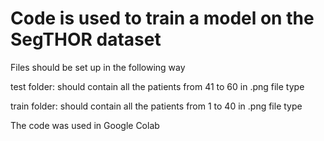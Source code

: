 # Code is used to train a model on the SegTHOR dataset
Files should be set up in the following way

test folder:
should contain all the patients from 41 to 60 in .png file type

train folder:
should contain all the patients from 1 to 40 in .png file type

The code was used in Google Colab
